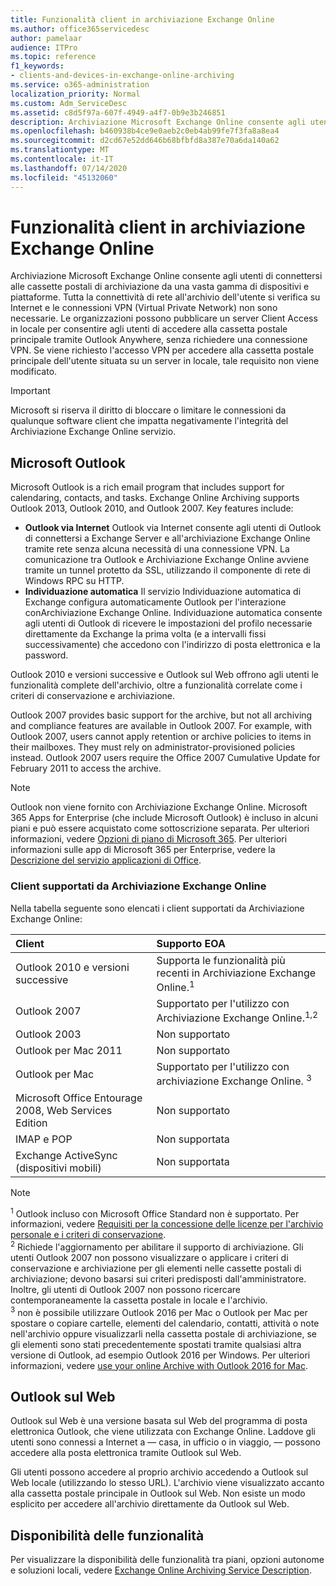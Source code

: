 ```yaml
---
title: Funzionalità client in archiviazione Exchange Online
ms.author: office365servicedesc
author: pamelaar
audience: ITPro
ms.topic: reference
f1_keywords:
- clients-and-devices-in-exchange-online-archiving
ms.service: o365-administration
localization_priority: Normal
ms.custom: Adm_ServiceDesc
ms.assetid: c8d5f97a-607f-4949-a4f7-0b9e3b246851
description: Archiviazione Microsoft Exchange Online consente agli utenti di connettersi alle cassette postali di archiviazione da una vasta gamma di dispositivi e piattaforme. Tutta la connettività di rete all'archivio dell'utente si verifica su Internet e le connessioni VPN (Virtual Private Network) non sono necessarie. Le organizzazioni possono pubblicare un server Client Access in locale per consentire agli utenti di accedere alla cassetta postale principale tramite Outlook Anywhere, senza richiedere una connessione VPN. Se viene richiesto l'accesso VPN per accedere alla cassetta postale principale dell'utente situata su un server in locale, tale requisito non viene modificato.
ms.openlocfilehash: b460938b4ce9e0aeb2c0eb4ab99fe7f3fa8a8ea4
ms.sourcegitcommit: d2cd67e52dd646b68bfbfd8a387e70a6da140a62
ms.translationtype: MT
ms.contentlocale: it-IT
ms.lasthandoff: 07/14/2020
ms.locfileid: "45132060"
---
```

# <a name="client-features-in-exchange-online-archiving"></a>Funzionalità client in archiviazione Exchange Online

Archiviazione Microsoft Exchange Online consente agli utenti di connettersi alle cassette postali di archiviazione da una vasta gamma di dispositivi e piattaforme. Tutta la connettività di rete all'archivio dell'utente si verifica su Internet e le connessioni VPN (Virtual Private Network) non sono necessarie. Le organizzazioni possono pubblicare un server Client Access in locale per consentire agli utenti di accedere alla cassetta postale principale tramite Outlook Anywhere, senza richiedere una connessione VPN. Se viene richiesto l'accesso VPN per accedere alla cassetta postale principale dell'utente situata su un server in locale, tale requisito non viene modificato.
  
> [!IMPORTANT]
> Microsoft si riserva il diritto di bloccare o limitare le connessioni da qualunque software client che impatta negativamente l'integrità del Archiviazione Exchange Online servizio.
  
## <a name="microsoft-outlook"></a>Microsoft Outlook

Microsoft Outlook is a rich email program that includes support for calendaring, contacts, and tasks. Exchange Online Archiving supports Outlook 2013, Outlook 2010, and Outlook 2007. Key features include:
  
- **Outlook via Internet** Outlook via Internet consente agli utenti di Outlook di connettersi a Exchange Server e all'archiviazione Exchange Online tramite rete senza alcuna necessità di una connessione VPN. La comunicazione tra Outlook e Archiviazione Exchange Online avviene tramite un tunnel protetto da SSL, utilizzando il componente di rete di Windows RPC su HTTP.    
- **Individuazione automatica** Il servizio Individuazione automatica di Exchange configura automaticamente Outlook per l'interazione conArchiviazione Exchange Online. Individuazione automatica consente agli utenti di Outlook di ricevere le impostazioni del profilo necessarie direttamente da Exchange la prima volta (e a intervalli fissi successivamente) che accedono con l'indirizzo di posta elettronica e la password. 

Outlook 2010 e versioni successive e Outlook sul Web offrono agli utenti le funzionalità complete dell'archivio, oltre a funzionalità correlate come i criteri di conservazione e archiviazione.
  
Outlook 2007 provides basic support for the archive, but not all archiving and compliance features are available in Outlook 2007. For example, with Outlook 2007, users cannot apply retention or archive policies to items in their mailboxes. They must rely on administrator-provisioned policies instead. Outlook 2007 users require the Office 2007 Cumulative Update for February 2011 to access the archive.
  
> [!NOTE]
> Outlook non viene fornito con Archiviazione Exchange Online. Microsoft 365 Apps for Enterprise (che include Microsoft Outlook) è incluso in alcuni piani e può essere acquistato come sottoscrizione separata. Per ulteriori informazioni, vedere [Opzioni di piano di Microsoft 365](../office-365-platform-service-description/office-365-plan-options.md). Per ulteriori informazioni sulle app di Microsoft 365 per Enterprise, vedere la [Descrizione del servizio applicazioni di Office](../office-applications-service-description/office-applications-service-description.md). 
  
### <a name="clients-supported-by-exchange-online-archiving"></a>Client supportati da Archiviazione Exchange Online

Nella tabella seguente sono elencati i client supportati da Archiviazione Exchange Online:
  
|**Client**|**Supporto EOA**|
|:-----|:-----|
|Outlook 2010 e versioni successive  <br/> |Supporta le funzionalità più recenti in Archiviazione Exchange Online.<sup>1</sup> <br/> |
|Outlook 2007  <br/> |Supportato per l'utilizzo con Archiviazione Exchange Online.<sup>1,2</sup> <br/> |
|Outlook 2003  <br/> |Non supportato  <br/> |
|Outlook per Mac 2011  <br/> |Non supportato  <br/> |
|Outlook per Mac  <br/> |Supportato per l'utilizzo con archiviazione Exchange Online. <sup>3</sup> <br/> |
|Microsoft Office Entourage 2008, Web Services Edition  <br/> |Non supportato  <br/> |
|IMAP e POP  <br/> |Non supportata  <br/> |
|Exchange ActiveSync (dispositivi mobili)  <br/> |Non supportata  <br/> |
   
> [!NOTE]
> <sup>1</sup> Outlook incluso con Microsoft Office Standard non è supportato. Per informazioni, vedere [Requisiti per la concessione delle licenze per l'archivio personale e i criteri di conservazione](https://support.office.com/article/Outlook-license-requirements-for-Exchange-features-46B6B7C5-C3CA-43E5-8424-1E2807917C99). <br/> 
<sup>2</sup> Richiede l'aggiornamento per abilitare il supporto di archiviazione. Gli utenti Outlook 2007 non possono visualizzare o applicare i criteri di conservazione e archiviazione per gli elementi nelle cassette postali di archiviazione; devono basarsi sui criteri predisposti dall'amministratore. Inoltre, gli utenti di Outlook 2007 non possono ricercare contemporaneamente la cassetta postale in locale e l'archivio. <br/> 
<sup>3</sup> non è possibile utilizzare Outlook 2016 per Mac o Outlook per Mac per spostare o copiare cartelle, elementi del calendario, contatti, attività o note nell'archivio oppure visualizzarli nella cassetta postale di archiviazione, se gli elementi sono stati precedentemente spostati tramite qualsiasi altra versione di Outlook, ad esempio Outlook 2016 per Windows. Per ulteriori informazioni, vedere [use your online Archive with Outlook 2016 for Mac](https://support.office.com/article/Use-your-online-archive-with-Outlook-2016-for-Mac-45b8439c-2982-4b6b-9097-eed71dbfe238). 

## <a name="outlook-on-the-web"></a>Outlook sul Web

Outlook sul Web è una versione basata sul Web del programma di posta elettronica Outlook, che viene utilizzata con Exchange Online. Laddove gli utenti sono connessi a Internet a &mdash; casa, in ufficio o in viaggio, &mdash; possono accedere alla posta elettronica tramite Outlook sul Web.
  
Gli utenti possono accedere al proprio archivio accedendo a Outlook sul Web locale (utilizzando lo stesso URL). L'archivio viene visualizzato accanto alla cassetta postale principale in Outlook sul Web. Non esiste un modo esplicito per accedere all'archivio direttamente da Outlook sul Web.
  
## <a name="feature-availability"></a>Disponibilità delle funzionalità

Per visualizzare la disponibilità delle funzionalità tra piani, opzioni autonome e soluzioni locali, vedere [Exchange Online Archiving Service Description](exchange-online-archiving-service-description.md).